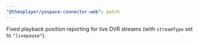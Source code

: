 ```yaml
---
"@theoplayer/yospace-connector-web": patch
---
```


Fixed playback position reporting for live DVR streams (with `streamType` set to `"livepause"`).

